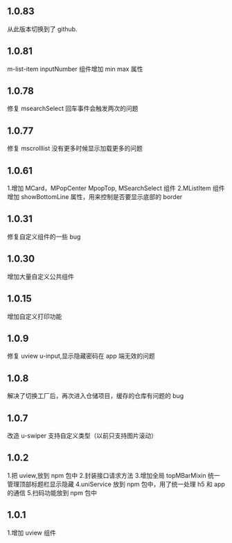 ## 1.0.83

从此版本切换到了 github.

## 1.0.81

m-list-item inputNumber 组件增加 min max 属性

## 1.0.78

修复 msearchSelect 回车事件会触发两次的问题

## 1.0.77

修复 mscrolllist 没有更多时候显示加载更多的问题

## 1.0.61

1.增加 MCard，MPopCenter MpopTop, MSearchSelect 组件
2.MListItem 组件增加 showBottomLine 属性，用来控制是否要显示底部的 border

## 1.0.31

修复自定义组件的一些 bug

## 1.0.30

增加大量自定义公共组件

## 1.0.15

增加自定义打印功能

## 1.0.9

修复 uview u-input,显示隐藏密码在 app 端无效的问题

## 1.0.8

解决了切换工厂后，再次进入仓储项目，缓存的仓库有问题的 bug

## 1.0.7

改造 u-swiper 支持自定义类型（以前只支持图片滚动）

## 1.0.2

1.把 uview,放到 npm 包中 2.封装接口请求方法 3.增加全局 topMBarMixin 统一管理顶部标题栏显示隐藏
4.uniService 放到 npm 包中，用了统一处理 h5 和 app 的通信 5.扫码功能放到 npm 包中

## 1.0.1

1.增加 uview 组件
